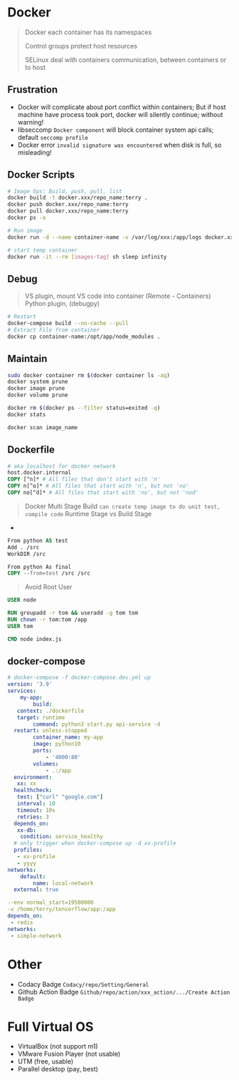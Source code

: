 # Docker
>
> Docker each container has its namespaces
>
> Control groups protect host resources
>
> SELinux  deal with containers communication, between containers or to host

## Frustration

- Docker will complicate about port conflict within containers; But if host machine have process took port, docker will silently continue; without warning!
- libseccomp `Docker component` will block container system api calls; default `seccomp profile`
- Docker error `invalid signature was encountered` when disk is full, so misleading!

## Docker Scripts

```bash
# Image Ops: Build, push, pull, list
docker build -t docker.xxx/repo_name:terry . 
docker push docker.xxx/repo_name:terry
docker pull docker.xxx/repo_name:terry
docker ps -a

# Run image
docker run -d --name container-name -v /var/log/xxx:/app/logs docker.xxx/repo-name:terry python3 start.py app-name --deploy --restart --net=host --env-file /xxx.config -e xxx=ggg

# start temp container
docker run -it --rm [images-tag] sh sleep infinity

```

## Debug
>
> VS plugin, mount VS code into container (Remote - Containers)
> Python plugin, (debugpy)

```bash
# Restart
docker-compose build --no-cache --pull
# Extract File from container
docker cp container-name:/opt/app/node_modules .
```

## Maintain

```bash
sudo docker container rm $(docker container ls -aq)
docker system prune
docker image prune
docker volume prune

docker rm $(docker ps --filter status=exited -q)
docker stats

docker scan image_name
```

## Dockerfile

```dockerfile
# aka localhost for docker network
host.docker.internal 
COPY [^n]* # All files that don't start with 'n'
COPY n[^o]* # All files that start with 'n', but not 'no' 
COPY no[^d]* # All files that start with 'no', but not 'nod'
```

> Docker Multi Stage Build `can create temp image to do unit test, compile code`
> Runtime Stage vs Build Stage

-

```dockerfile
From python AS test
Add . /src
WorkDIR /src

From python As final
COPY --from=test /src /src
```

> Avoid Root User

```dockerfile
USER node

RUN groupadd -r tom && useradd -g tom tom
RUN chown -r tom:tom /app
USER tom

CMD node index.js
```

## docker-compose

```yaml
# docker-compose -f docker-compose.dev.yml up
version: '3.9'
services:
    my-app:
        build:
   context: ./dockerfile
   target: runtime
        command: python3 start.py api-service -d
  restart: unless-stopped
        container_name: my-app
        image: python10
        ports:
            - '4000:80'
        volumes:
            - .:/app
  environment:
   xx: xx
  healthcheck:
   test: ["curl" "google.com"]
   interval: 10
   timeout: 10s
   retries: 3
  depends_on:
   xx-db:
    condition: service_healthy
  # only trigger when docker-compose up -d xx-profile
  profiles:
   - xx-profile
   - yyyy
networks:
    default:
        name: local-network
  external: true

```

```yml
--env normal_start=19500000
-v /home/terry/tensorflow/app:/app
depends_on:
 - redis
networks:
 - simple-network
```

# Other

- Codacy Badge `Codacy/repo/Setting/General`
- Github Action Badge `Github/repo/action/xxx_action/.../Create Action Badge`

# Full Virtual OS

- VirtualBox (not support m1)
- VMware Fusion Player (not usable)
- UTM (free, usable)
- Parallel desktop (pay, best)
